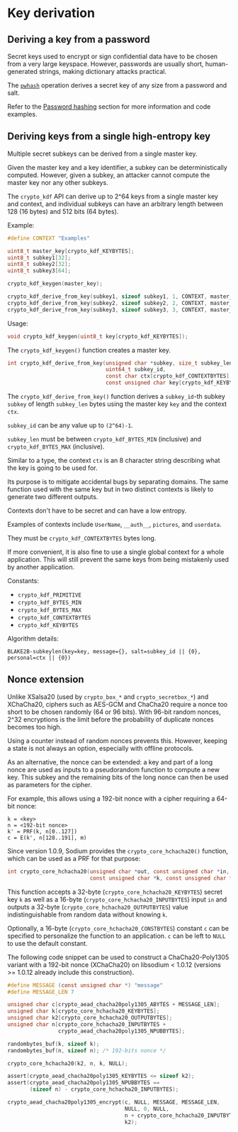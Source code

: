 # Key derivation

## Deriving a key from a password

Secret keys used to encrypt or sign confidential data have to be chosen from a
very large keyspace. However, passwords are usually short, human-generated
strings, making dictionary attacks practical.

The [`pwhash`](../password_hashing/README.md) operation
derives a secret key of any size from a password and salt.

Refer to the [Password hashing](../password_hashing/README.md) section
for more information and code examples.

## Deriving keys from a single high-entropy key

Multiple secret subkeys can be derived from a single master key.

Given the master key and a key identifier, a subkey can be deterministically
computed. However, given a subkey, an attacker cannot compute the master key nor
any other subkeys.

The `crypto_kdf` API can derive up to 2^64 keys from a single master key and
context, and individual subkeys can have an arbitrary length between 128 \(16
bytes\) and 512 bits \(64 bytes\).

Example:

```c
#define CONTEXT "Examples"

uint8_t master_key[crypto_kdf_KEYBYTES];
uint8_t subkey1[32];
uint8_t subkey2[32];
uint8_t subkey3[64];

crypto_kdf_keygen(master_key);

crypto_kdf_derive_from_key(subkey1, sizeof subkey1, 1, CONTEXT, master_key);
crypto_kdf_derive_from_key(subkey2, sizeof subkey2, 2, CONTEXT, master_key);
crypto_kdf_derive_from_key(subkey3, sizeof subkey3, 3, CONTEXT, master_key);
```

Usage:

```c
void crypto_kdf_keygen(uint8_t key[crypto_kdf_KEYBYTES]);
```

The `crypto_kdf_keygen()` function creates a master key.

```c
int crypto_kdf_derive_from_key(unsigned char *subkey, size_t subkey_len,
                               uint64_t subkey_id,
                               const char ctx[crypto_kdf_CONTEXTBYTES],
                               const unsigned char key[crypto_kdf_KEYBYTES]);
```

The `crypto_kdf_derive_from_key()` function derives a `subkey_id`-th subkey
`subkey` of length `subkey_len` bytes using the master key `key` and the context
`ctx`.

`subkey_id` can be any value up to `(2^64)-1`.

`subkey_len` must be between `crypto_kdf_BYTES_MIN` \(inclusive\) and
`crypto_kdf_BYTES_MAX` \(inclusive\).

Similar to a type, the context `ctx` is an 8 character string describing what
the key is going to be used for.

Its purpose is to mitigate accidental bugs by separating domains. The same
function used with the same key but in two distinct contexts is likely to
generate two different outputs.

Contexts don't have to be secret and can have a low entropy.

Examples of contexts include `UserName`, `__auth__`, `pictures`, and `userdata`.

They must be `crypto_kdf_CONTEXTBYTES` bytes long.

If more convenient, it is also fine to use a single global context for a whole
application. This will still prevent the same keys from being mistakenly used by
another application.

Constants:

* `crypto_kdf_PRIMITIVE`
* `crypto_kdf_BYTES_MIN`
* `crypto_kdf_BYTES_MAX`
* `crypto_kdf_CONTEXTBYTES`
* `crypto_kdf_KEYBYTES`

Algorithm details:

`BLAKE2B-subkeylen(key=key, message={}, salt=subkey_id || {0}, personal=ctx ||
{0})`

## Nonce extension

Unlike XSalsa20 \(used by `crypto_box_*` and `crypto_secretbox_*`\) and
XChaCha20, ciphers such as AES-GCM and ChaCha20 require a nonce too short to be
chosen randomly \(64 or 96 bits\). With 96-bit random nonces, 2^32 encryptions
is the limit before the probability of duplicate nonces becomes too high.

Using a counter instead of random nonces prevents this. However, keeping a state
is not always an option, especially with offline protocols.

As an alternative, the nonce can be extended: a key and part of a long nonce
are used as inputs to a pseudorandom function to compute a new key. This subkey
and the remaining bits of the long nonce can then be used as parameters for the
cipher.

For example, this allows using a 192-bit nonce with a cipher requiring a
64-bit nonce:

```text
k = <key>
n = <192-bit nonce>
k' = PRF(k, n[0..127])
c = E(k', n[128..191], m)
```

Since version 1.0.9, Sodium provides the `crypto_core_hchacha20()` function,
which can be used as a PRF for that purpose:

```c
int crypto_core_hchacha20(unsigned char *out, const unsigned char *in,
                          const unsigned char *k, const unsigned char *c);
```

This function accepts a 32-byte \(`crypto_core_hchacha20_KEYBYTES`\) secret key
`k` as well as a 16-byte \(`crypto_core_hchacha20_INPUTBYTES`\) input `in` and
outputs a 32-byte \(`crypto_core_hchacha20_OUTPUTBYTES`\) value
indistinguishable from random data without knowing `k`.

Optionally, a 16-byte \(`crypto_core_hchacha20_CONSTBYTES`\) constant `c` can
be specified to personalize the function to an application. `c` can be left to
`NULL` to use the default constant.

The following code snippet can be used to construct a ChaCha20-Poly1305
variant with a 192-bit nonce \(XChaCha20\) on libsodium &lt; 1.0.12 \(versions
&gt;= 1.0.12 already include this construction\).

```c
#define MESSAGE (const unsigned char *) "message"
#define MESSAGE_LEN 7

unsigned char c[crypto_aead_chacha20poly1305_ABYTES + MESSAGE_LEN];
unsigned char k[crypto_core_hchacha20_KEYBYTES];
unsigned char k2[crypto_core_hchacha20_OUTPUTBYTES];
unsigned char n[crypto_core_hchacha20_INPUTBYTES +
                crypto_aead_chacha20poly1305_NPUBBYTES];

randombytes_buf(k, sizeof k);
randombytes_buf(n, sizeof n); /* 192-bits nonce */

crypto_core_hchacha20(k2, n, k, NULL);

assert(crypto_aead_chacha20poly1305_KEYBYTES <= sizeof k2);
assert(crypto_aead_chacha20poly1305_NPUBBYTES ==
       (sizeof n) - crypto_core_hchacha20_INPUTBYTES);

crypto_aead_chacha20poly1305_encrypt(c, NULL, MESSAGE, MESSAGE_LEN,
                                     NULL, 0, NULL,
                                     n + crypto_core_hchacha20_INPUTBYTES,
                                     k2);
```
